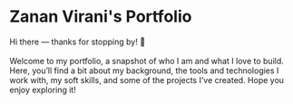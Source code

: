 # Zanan Virani's Portfolio
Hi there — thanks for stopping by! 👋
<br /><br />Welcome to my portfolio, a snapshot of who I am and what I love to build. Here, you’ll find a bit about my background, the tools and technologies I work with, my soft skills, and some of the projects I’ve created. Hope you enjoy exploring it!
